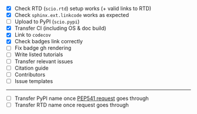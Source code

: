 - [x] Check RTD (`scio.rtd`) setup works (+ valid links to RTD)
- [x] Check `sphinx.ext.linkcode` works as expected
- [ ] Upload to PyPI (`scio.pypi`)
- [x] Transfer CI (including OS & doc build)
- [x] Link to `codecov`
- [x] Check badges link correctly
- [ ] Fix badge gh rendering
- [ ] Write listed tutorials
- [ ] Transfer relevant issues
- [ ] Citation guide
- [ ] Contributors
- [ ] Issue templates

----

- [ ] Transfer PyPI name once [PEP541 request](https://github.com/pypi/support/issues/6146) goes through
- [ ] Transfer RTD name once request goes through
